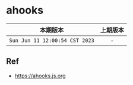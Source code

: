 # ahooks

|本期版本|上期版本
|:---:|:---:
`Sun Jun 11 12:00:54 CST 2023` | -


## Ref

* <https://ahooks.js.org>